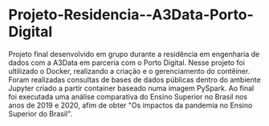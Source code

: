 # Projeto-Residencia--A3Data-Porto-Digital

Projeto final desenvolvido em grupo durante a residência em engenharia de dados com a A3Data em parceria com o Porto Digital. Nesse projeto foi ultilizado o Docker, realizando a criação e o gerenciamento do contêiner. Foram realizadas consultas de bases de dados públicas dentro do ambiente Jupyter criado a partir container baseado numa imagem PySpark. Ao final foi executada uma análise comparativa do Ensino Superior no Brasil nos anos de 2019 e 2020, afim de obter "Os impactos da pandemia no Ensino Superior do Brasil".
